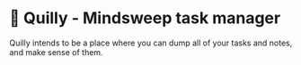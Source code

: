 # 🤫 Quilly - Mindsweep task manager
Quilly intends to be a place where you can dump all of your tasks and notes, and make sense of them.

